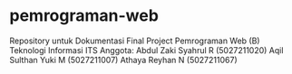# pemrograman-web
Repository untuk Dokumentasi Final Project Pemrograman Web (B) Teknologi Informasi ITS
Anggota: 
Abdul Zaki Syahrul R (5027211020)
Aqil Sulthan Yuki M (5027211007)
Athaya Reyhan N (5027211067)
